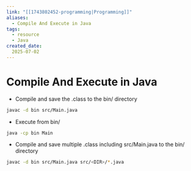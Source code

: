 ```yaml
---
link: "[[1743802452-programming|Programming]]"
aliases: 
  - Compile And Execute in Java
tags:
  - resource
  - Java
created_date:
  2025-07-02
---
```

# Compile And Execute in Java
- Compile and save the .class to the bin/ directory
```bash
javac -d bin src/Main.java
```

- Execute from bin/
```bash
java -cp bin Main
```

- Compile and save multiple .class including src/Main.java to the bin/ directory
```bash
javac -d bin src/Main.java src/<DIR>/*.java
```


